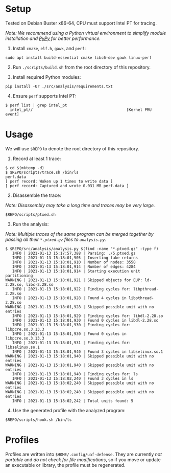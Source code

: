 # Setup

Tested on Debian Buster x86-64, CPU must support Intel PT for tracing.

*Note: We recommend using a Python virtual environment to simplify module
installation and [PyPy](https://www.pypy.org/) for better performance.*

1. Install `cmake`, `elf.h`, `gawk`, and `perf`:

```
sudo apt install build-essential cmake libc6-dev gawk linux-perf
```

2. Run `./scripts/build.sh` from the root directory of this repository.

3. Install required Python modules:

```
pip install -Ur ./src/analysis/requirements.txt
```

4. Ensure `perf` supports Intel PT:

```
$ perf list | grep intel_pt
  intel_pt//                                         [Kernel PMU event]
```

# Usage

We will use `$REPO` to denote the root directory of this repository.

1. Record at least 1 trace:

```
$ cd $(mktemp -d)
$ $REPO/scripts/trace.sh /bin/ls
perf.data
[ perf record: Woken up 1 times to write data ]
[ perf record: Captured and wrote 0.031 MB perf.data ]
```

2. Disassemble the trace:

*Note: Disassembly may take a long time and traces may be very large.*

```
$REPO/scripts/ptxed.sh
```

3. Run the analysis:

*Note: Multiple traces of the same program can be merged together by passing
all their `*.ptxed.gz` files to `analysis.py`.*

```
$ $REPO/src/analysis/analysis.py $(find -name "*.ptxed.gz" -type f)
   INFO | 2021-01-13 15:17:57,388 | Parsing: ./5.ptxed.gz
   INFO | 2021-01-13 15:18:01,905 | Inserting fake returns
   INFO | 2021-01-13 15:18:01,910 | Number of nodes: 3558
   INFO | 2021-01-13 15:18:01,914 | Number of edges: 4284
   INFO | 2021-01-13 15:18:01,914 | Starting execution unit partitioning
WARNING | 2021-01-13 15:18:01,921 | Skipped objects for EUP: ld-2.28.so, libc-2.28.so
   INFO | 2021-01-13 15:18:01,922 | Finding cycles for: libpthread-2.28.so
   INFO | 2021-01-13 15:18:01,928 | Found 4 cycles in libpthread-2.28.so
WARNING | 2021-01-13 15:18:01,928 | Skipped possible unit with no entries
   INFO | 2021-01-13 15:18:01,929 | Finding cycles for: libdl-2.28.so
   INFO | 2021-01-13 15:18:01,930 | Found 0 cycles in libdl-2.28.so
   INFO | 2021-01-13 15:18:01,930 | Finding cycles for: libpcre.so.3.13.3
   INFO | 2021-01-13 15:18:01,930 | Found 0 cycles in libpcre.so.3.13.3
   INFO | 2021-01-13 15:18:01,931 | Finding cycles for: libselinux.so.1
   INFO | 2021-01-13 15:18:01,940 | Found 3 cycles in libselinux.so.1
WARNING | 2021-01-13 15:18:01,940 | Skipped possible unit with no entries
WARNING | 2021-01-13 15:18:01,940 | Skipped possible unit with no entries
   INFO | 2021-01-13 15:18:01,940 | Finding cycles for: ls
   INFO | 2021-01-13 15:18:02,240 | Found 3 cycles in ls
WARNING | 2021-01-13 15:18:02,240 | Skipped possible unit with no entries
WARNING | 2021-01-13 15:18:02,240 | Skipped possible unit with no entries
   INFO | 2021-01-13 15:18:02,242 | Total units found: 5
```

4. Use the generated profile with the analyzed program:

```
$REPO/scripts/hook.sh /bin/ls
```

# Profiles

Profiles are written into `$HOME/.config/uaf-defense`. They are currently
*not portable* and *do not check for file modifications*, so if you move or
update an executable or library, the profile must be regenerated.
